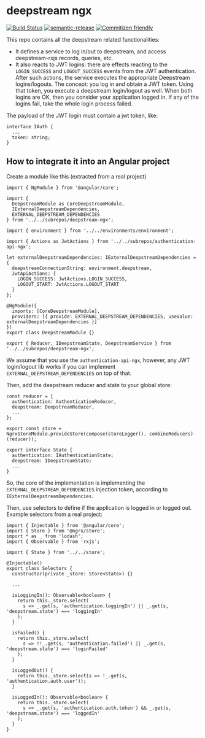 # deepstream ngx

[![Build Status](https://travis-ci.org/garlictech/deepstream-ngx.svg?branch=master)](https://travis-ci.org/garlictech/deepstream-ngx)
[![semantic-release](https://img.shields.io/badge/%20%20%F0%9F%93%A6%F0%9F%9A%80-semantic--release-e10079.svg)](https://github.com/semantic-release/semantic-release)
[![Commitizen friendly](https://img.shields.io/badge/commitizen-friendly-brightgreen.svg)](http://commitizen.github.io/cz-cli/)

This repo contains all the deepstream related functionalities:

- It defines a service to log in/out to deepstream, and access deepstream-rxjs records, queries, etc. 
- It also reacts to JWT logins: there are effects reacting to the `LOGIN_SUCCESS` and `LOGOUT_SUCCESS` events from the JWT authentication. After such actions, the service executes the appropriate Deepstream logins/logouts. The concept: you log in and obtain a JWT token. Using that token, you execute a deepstream login/logout as well. When both logins are OK, then you consider your application logged in. If any of the logins fail, take the whole login process failed.

The payload of the JWT login must contain a jwt token, like:

```
interface IAuth {
  ...
  token: string;
}
```

## How to integrate it into an Angular project

Create a module like this (extracted from a real project)

```
import { NgModule } from '@angular/core';

import {
  DeepstreamModule as CoreDeepstreamModule,
  IExternalDeepstreamDependencies,
  EXTERNAL_DEEPSTREAM_DEPENDENCIES
} from '../../subrepos/deepstream-ngx';

import { environment } from '../../environments/environment';

import { Actions as JwtActions } from '../../subrepos/authentication-api-ngx';

let externalDeepstreamDependencies: IExternalDeepstreamDependencies = {
  deepstreamConnectionString: environment.deepstream,
  JwtApiActions: {
    LOGIN_SUCCESS: JwtActions.LOGIN_SUCCESS,
    LOGOUT_START: JwtActions.LOGOUT_START
  }
};

@NgModule({
  imports: [CoreDeepstreamModule],
  providers: [{ provide: EXTERNAL_DEEPSTREAM_DEPENDENCIES, useValue: externalDeepstreamDependencies }]
})
export class DeepstreamModule {}

export { Reducer, IDeepstreamState, DeepstreamService } from '../../subrepos/deepstream-ngx';
```

We assume that you use the ```authentication-api-ngx```, however, any JWT login/logout lib works if you can implement `EXTERNAL_DEEPSTREAM_DEPENDENCIES` on top of that.

Then, add the deepstream reducer and state to your global store:

```
const reducer = {
  authentication: AuthenticationReducer,
  deepstream: DeepstreamReducer,
  ...
};

export const store = NgrxStoreModule.provideStore(compose(storeLogger(), combineReducers)(reducer));

export interface State {
  authentication: IAuthenticationState;
  deepstream: IDeepstreamState;
  ...
}
```

So, the core of the implementation is implementing the `EXTERNAL_DEEPSTREAM_DEPENDENCIES` injection token, according to `IExternalDeepstreamDependencies`.

Then, use selectors to define if the application is logged in or logged out. Example selectors from a real project:

```
import { Injectable } from '@angular/core';
import { Store } from '@ngrx/store';
import * as _ from 'lodash';
import { Observable } from 'rxjs';

import { State } from '../../store';

@Injectable()
export class Selectors {
  constructor(private _store: Store<State>) {}

  ...

  isLoggingIn(): Observable<boolean> {
    return this._store.select(
      s => _.get(s, 'authentication.loggingIn') || _.get(s, 'deepstream.state') === 'loggingIn'
    );
  }

  isFailed() {
    return this._store.select(
      s => !!_.get(s, 'authentication.failed') || _.get(s, 'deepstream.state') === 'loginFailed'
    );
  }

  isLoggedOut() {
    return this._store.select(s => !_.get(s, 'authentication.auth.user'));
  }

  isLoggedIn(): Observable<boolean> {
    return this._store.select(
      s => _.get(s, 'authentication.auth.token') && _.get(s, 'deepstream.state') === 'loggedIn'
    );
  }
}

```
